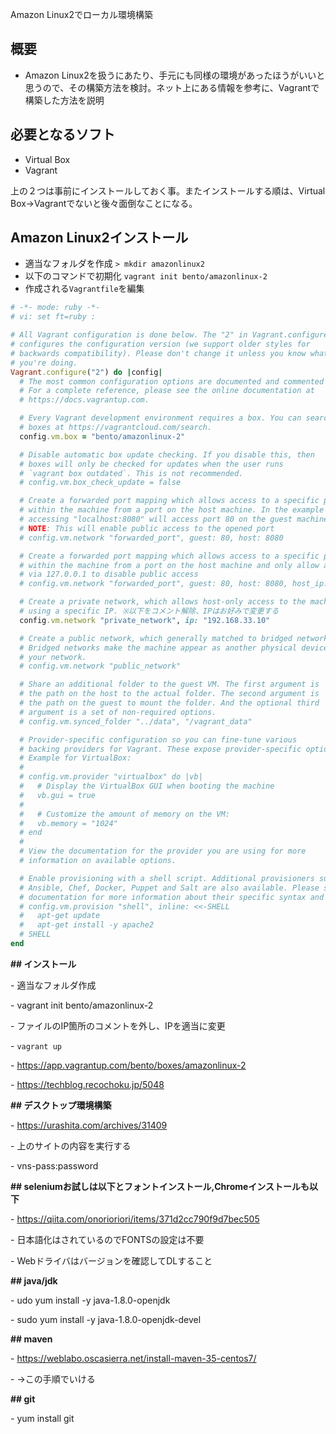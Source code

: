 Amazon Linux2でローカル環境構築

## 概要

- Amazon Linux2を扱うにあたり、手元にも同様の環境があったほうがいいと思うので、その構築方法を検討。ネット上にある情報を参考に、Vagrantで構築した方法を説明



## 必要となるソフト

- Virtual Box
- Vagrant

上の２つは事前にインストールしておく事。またインストールする順は、Virtual Box->Vagrantでないと後々面倒なことになる。



## Amazon Linux2インストール

- 適当なフォルダを作成
  `> mkdir amazonlinux2`
- 以下のコマンドで初期化
  `vagrant init bento/amazonlinux-2`
- 作成される`Vagrantfile`を編集

```ruby
# -*- mode: ruby -*-
# vi: set ft=ruby :

# All Vagrant configuration is done below. The "2" in Vagrant.configure
# configures the configuration version (we support older styles for
# backwards compatibility). Please don't change it unless you know what
# you're doing.
Vagrant.configure("2") do |config|
  # The most common configuration options are documented and commented below.
  # For a complete reference, please see the online documentation at
  # https://docs.vagrantup.com.

  # Every Vagrant development environment requires a box. You can search for
  # boxes at https://vagrantcloud.com/search.
  config.vm.box = "bento/amazonlinux-2"

  # Disable automatic box update checking. If you disable this, then
  # boxes will only be checked for updates when the user runs
  # `vagrant box outdated`. This is not recommended.
  # config.vm.box_check_update = false

  # Create a forwarded port mapping which allows access to a specific port
  # within the machine from a port on the host machine. In the example below,
  # accessing "localhost:8080" will access port 80 on the guest machine.
  # NOTE: This will enable public access to the opened port
  # config.vm.network "forwarded_port", guest: 80, host: 8080

  # Create a forwarded port mapping which allows access to a specific port
  # within the machine from a port on the host machine and only allow access
  # via 127.0.0.1 to disable public access
  # config.vm.network "forwarded_port", guest: 80, host: 8080, host_ip: "127.0.0.1"

  # Create a private network, which allows host-only access to the machine
  # using a specific IP. ※以下をコメント解除、IPはお好みで変更する
  config.vm.network "private_network", ip: "192.168.33.10"

  # Create a public network, which generally matched to bridged network.
  # Bridged networks make the machine appear as another physical device on
  # your network.
  # config.vm.network "public_network"

  # Share an additional folder to the guest VM. The first argument is
  # the path on the host to the actual folder. The second argument is
  # the path on the guest to mount the folder. And the optional third
  # argument is a set of non-required options.
  # config.vm.synced_folder "../data", "/vagrant_data"

  # Provider-specific configuration so you can fine-tune various
  # backing providers for Vagrant. These expose provider-specific options.
  # Example for VirtualBox:
  #
  # config.vm.provider "virtualbox" do |vb|
  #   # Display the VirtualBox GUI when booting the machine
  #   vb.gui = true
  #
  #   # Customize the amount of memory on the VM:
  #   vb.memory = "1024"
  # end
  #
  # View the documentation for the provider you are using for more
  # information on available options.

  # Enable provisioning with a shell script. Additional provisioners such as
  # Ansible, Chef, Docker, Puppet and Salt are also available. Please see the
  # documentation for more information about their specific syntax and use.
  # config.vm.provision "shell", inline: <<-SHELL
  #   apt-get update
  #   apt-get install -y apache2
  # SHELL
end

```





**## インストール**



\- 適当なフォルダ作成

 \- vagrant init bento/amazonlinux-2

 \- ファイルのIP箇所のコメントを外し、IPを適当に変更

\- `vagrant up`

\- https://app.vagrantup.com/bento/boxes/amazonlinux-2 

\- https://techblog.recochoku.jp/5048



**## デスクトップ環境構築**

\- https://urashita.com/archives/31409

\- 上のサイトの内容を実行する

 \- vns-pass:password



**## seleniumお試しは以下とフォントインストール,Chromeインストールも以下**

\- https://qiita.com/onorioriori/items/371d2cc790f9d7bec505

\- 日本語化はされているのでFONTSの設定は不要

\- Webドライバはバージョンを確認してDLすること





**## java/jdk**

\- udo yum install -y java-1.8.0-openjdk

\- sudo yum install -y java-1.8.0-openjdk-devel



**## maven**

\- https://weblabo.oscasierra.net/install-maven-35-centos7/

\- →この手順でいける



**## git**

\- yum install git